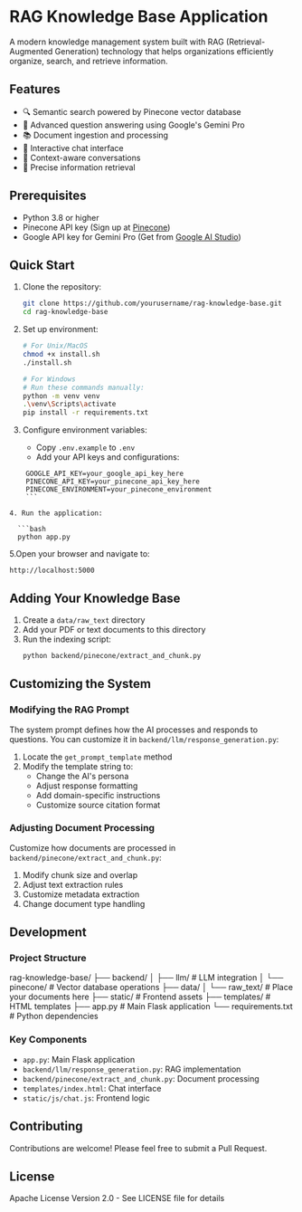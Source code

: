 # RAG Knowledge Base Application

A modern knowledge management system built with RAG (Retrieval-Augmented Generation) technology that helps organizations efficiently organize, search, and retrieve information.

## Features

- 🔍 Semantic search powered by Pinecone vector database
- 🤖 Advanced question answering using Google's Gemini Pro
- 📚 Document ingestion and processing
- 💬 Interactive chat interface
- 🔄 Context-aware conversations
- 🎯 Precise information retrieval

## Prerequisites

- Python 3.8 or higher
- Pinecone API key (Sign up at [Pinecone](https://www.pinecone.io/))
- Google API key for Gemini Pro (Get from [Google AI Studio](https://makersuite.google.com/app/apikey))

## Quick Start

1. Clone the repository:

   ```bash
   git clone https://github.com/yourusername/rag-knowledge-base.git
   cd rag-knowledge-base
   ```

2. Set up environment:

   ```bash
   # For Unix/MacOS
   chmod +x install.sh
   ./install.sh

   # For Windows
   # Run these commands manually:
   python -m venv venv
   .\venv\Scripts\activate
   pip install -r requirements.txt
   ```

3. Configure environment variables:

   - Copy `.env.example` to `.env`
   - Add your API keys and configurations:

````plaintext
    GOOGLE_API_KEY=your_google_api_key_here
    PINECONE_API_KEY=your_pinecone_api_key_here
    PINECONE_ENVIRONMENT=your_pinecone_environment
    ```

4. Run the application:

  ```bash
  python app.py
````

5.Open your browser and navigate to:

```plaintext
http://localhost:5000
```

## Adding Your Knowledge Base

1. Create a `data/raw_text` directory
2. Add your PDF or text documents to this directory
3. Run the indexing script:
   ```bash
   python backend/pinecone/extract_and_chunk.py
   ```

## Customizing the System

### Modifying the RAG Prompt

The system prompt defines how the AI processes and responds to questions. You can customize it in `backend/llm/response_generation.py`:

1. Locate the `get_prompt_template` method
2. Modify the template string to:
   - Change the AI's persona
   - Adjust response formatting
   - Add domain-specific instructions
   - Customize source citation format

### Adjusting Document Processing

Customize how documents are processed in `backend/pinecone/extract_and_chunk.py`:

1. Modify chunk size and overlap
2. Adjust text extraction rules
3. Customize metadata extraction
4. Change document type handling

## Development

### Project Structure

rag-knowledge-base/
├── backend/
│ ├── llm/ # LLM integration
│ └── pinecone/ # Vector database operations
├── data/
│ └── raw_text/ # Place your documents here
├── static/ # Frontend assets
├── templates/ # HTML templates
├── app.py # Main Flask application
└── requirements.txt # Python dependencies

### Key Components

- `app.py`: Main Flask application
- `backend/llm/response_generation.py`: RAG implementation
- `backend/pinecone/extract_and_chunk.py`: Document processing
- `templates/index.html`: Chat interface
- `static/js/chat.js`: Frontend logic

## Contributing

Contributions are welcome! Please feel free to submit a Pull Request.

## License

Apache License Version 2.0 - See LICENSE file for details
